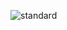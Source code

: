 ![standard](https://user-images.githubusercontent.com/107415531/216742740-f630a807-90db-44c7-99c4-58d1906704d5.gif)
